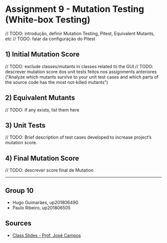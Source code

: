 # Assignment 9 - Mutation Testing (White-box Testing)

// TODO: introdução, definir Mutation Testing, Pitest, Equivalent Mutants, etc
// TODO: falar da configuração do Pitest

## 1) Initial Mutation Score

// TODO: exclude classes/mutants in classes related to the GUI
// TODO: descrever mutation score dos unit tests feitos nos assignments anteriores ("Analyze which mutants survive to your unit test cases and which parts of the source code has the most not-killed mutants")

## 2) Equivalent Mutants

// TODO: If any exists, list them here

## 3) Unit Tests

// TODO: Brief description of test cases developed to increase project’s mutation score.

## 4) Final Mutation Score

// TODO: descrever score final de Mutation

-----

## Group 10

- Hugo Guimarães, up201806490
- Paulo Ribeiro, up201806505

## Sources

- [Class Slides - Prof. José Campos](https://paginas.fe.up.pt/~jcmc/tvvs/2022-2023/lectures/lecture-8.pdf)